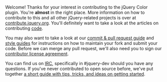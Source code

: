 Welcome! Thanks for your interest in contributing to the jQuery Color plugin. You're **almost** in the right place. More information on how to contribute to this and all other jQuery-related projects is over at [contribute.jquery.org](https://contribute.jquery.org). You'll definitely want to take a look at the articles on contributing [code](https://contribute.jquery.org/code).

You may also want to take a look at our [commit & pull request guide](https://contribute.jquery.org/commits-and-pull-requests/) and [style guides](https://contribute.jquery.org/style-guide/) for instructions on how to maintain your fork and submit your code. Before we can merge any pull request, we'll also need you to sign our [contributor license agreement](https://contribute.jquery.org/cla).

You can find us on [IRC](https://irc.jquery.org), specifically in #jquery-dev should you have any questions. If you've never contributed to open source before, we've put together [a short guide with tips, tricks, and ideas on getting started](https://contribute.jquery.org/open-source/).
